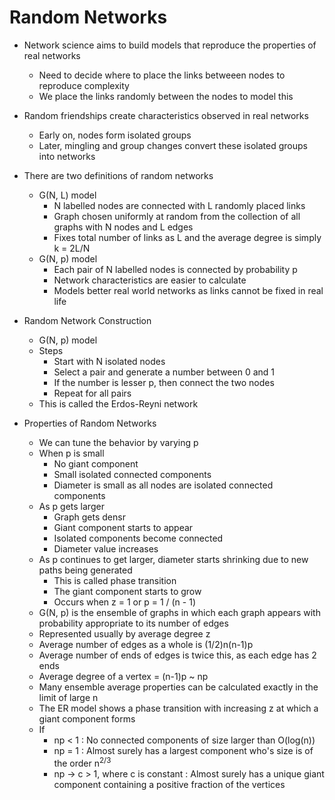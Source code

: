 # Random Networks

- Network science aims to build models that reproduce the properties of real networks
  - Need to decide where to place the links betweeen nodes to reproduce complexity
  - We place the links randomly between the nodes to model this

- Random friendships create characteristics observed in real networks
  - Early on, nodes form isolated groups
  - Later, mingling and group changes convert these isolated groups into networks

- There are two definitions of random networks
  - G(N, L) model
    - N labelled nodes are connected with L randomly placed links
    - Graph chosen uniformly at random from the collection of all graphs with N nodes and L edges
    - Fixes total number of links as L and the average degree is simply k = 2L/N
  - G(N, p) model
    - Each pair of N labelled nodes is connected by probability p
    - Network characteristics are easier to calculate
    - Models better real world networks as links cannot be fixed in real life

- Random Network Construction
  - G(N, p) model
  - Steps
    - Start with N isolated nodes
    - Select a pair and generate a number between 0 and 1
    - If the number is lesser p, then connect the two nodes
    - Repeat for all pairs
  - This is called the Erdos-Reyni network

- Properties of Random Networks
  - We can tune the behavior by varying p
  - When p is small
    - No giant component
    - Small isolated connected components
    - Diameter is small as all nodes are isolated connected components
  - As p gets larger
    - Graph gets densr
    - Giant component starts to appear
    - Isolated components become connected
    - Diameter value increases
  - As p continues to get larger, diameter starts shrinking due to new paths being generated
    - This is called phase transition
    - The giant component starts to grow
    - Occurs when z = 1 or p = 1 / (n - 1)
  - G(N, p) is the ensemble of graphs in which each graph appears with probability appropriate to its number of edges
  - Represented usually by average degree z
  - Average number of edges as a whole is (1/2)n(n-1)p
  - Average number of ends of edges is twice this, as each edge has 2 ends
  - Average degree of a vertex = (n-1)p ~ np
  - Many ensemble average properties can be calculated exactly in the limit of large n
  - The ER model shows a phase transition with increasing z at which a giant component forms
  - If  
    - np < 1 : No connected components of size larger than O(log(n))
    - np = 1 : Almost surely has a largest component who's size is of the order n<sup>2/3</sup>
    - np -> c > 1, where c is constant : Almost surely has a unique giant component containing a positive fraction of the vertices